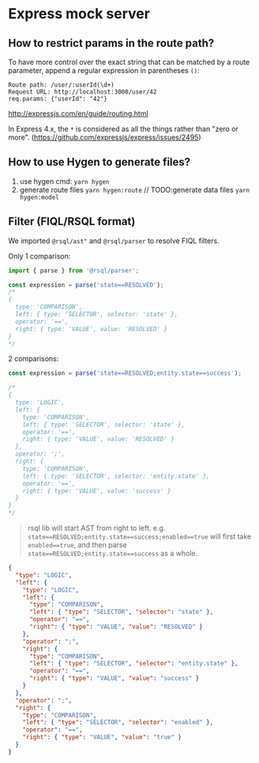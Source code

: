 # Express mock server

## How to restrict params in the route path?

To have more control over the exact string that can be matched by a route parameter, append a regular expression in
parentheses `()`:

```
Route path: /user/:userId(\d+)
Request URL: http://localhost:3000/user/42
req.params: {"userId": "42"}
```

<http://expressjs.com/en/guide/routing.html>

In Express 4.x, the `*` is considered as all the things rather than "zero or more".
(<https://github.com/expressjs/express/issues/2495>)

## How to use Hygen to generate files?

1. use hygen cmd: `yarn hygen`
2. generate route files `yarn hygen:route` // TODO:generate data files `yarn hygen:model`

## Filter (FIQL/RSQL format)

We imported `@rsql/ast"` and `@rsql/parser` to resolve FIQL filters.

Only 1 comparison:

```ts
import { parse } from '@rsql/parser';

const expression = parse('state==RESOLVED');
/*
{
  type: 'COMPARISON',
  left: { type: 'SELECTOR', selector: 'state' },
  operator: '==',
  right: { type: 'VALUE', value: 'RESOLVED' }
}
*/
```

2 comparisons:

```ts
const expression = parse('state==RESOLVED;entity.state==success');

/*
{
  type: 'LOGIC',
  left: {
    type: 'COMPARISON',
    left: { type: 'SELECTOR', selector: 'state' },
    operator: '==',
    right: { type: 'VALUE', value: 'RESOLVED' }
  },
  operator: ';',
  right: {
    type: 'COMPARISON',
    left: { type: 'SELECTOR', selector: 'entity.state' },
    operator: '==',
    right: { type: 'VALUE', value: 'success' }
  }
}
*/
```

> rsql lib will start AST from right to left. e.g. `state==RESOLVED;entity.state==success;enabled==true` will first take
> `enabled==true`, and then parse `state==RESOLVED;entity.state==success` as a whole.

```json
{
  "type": "LOGIC",
  "left": {
    "type": "LOGIC",
    "left": {
      "type": "COMPARISON",
      "left": { "type": "SELECTOR", "selector": "state" },
      "operator": "==",
      "right": { "type": "VALUE", "value": "RESOLVED" }
    },
    "operator": ";",
    "right": {
      "type": "COMPARISON",
      "left": { "type": "SELECTOR", "selector": "entity.state" },
      "operator": "==",
      "right": { "type": "VALUE", "value": "success" }
    }
  },
  "operator": ";",
  "right": {
    "type": "COMPARISON",
    "left": { "type": "SELECTOR", "selector": "enabled" },
    "operator": "==",
    "right": { "type": "VALUE", "value": "true" }
  }
}
```
